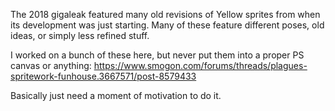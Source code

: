 The 2018 gigaleak featured many old revisions of Yellow sprites from when its development was just starting. Many of these feature different poses, old ideas, or simply less refined stuff. 

I worked on a bunch of these here, but never put them into a proper PS canvas or anything: https://www.smogon.com/forums/threads/plagues-spritework-funhouse.3667571/post-8579433

Basically just need a moment of motivation to do it.
